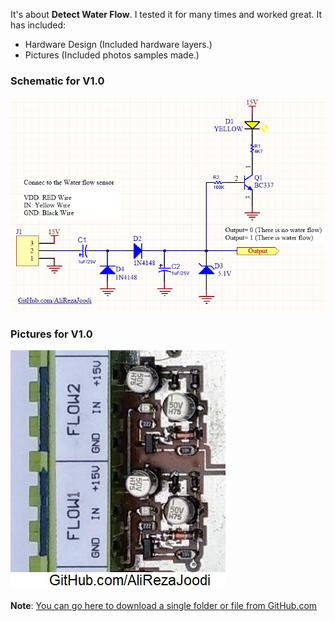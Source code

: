 It's about **Detect Water Flow**. I tested it for many times and worked great. It has included:

- Hardware Design (Included hardware layers.)
- Pictures (Included photos samples made.)

### Schematic for V1.0
![Detect Water Flow](https://github.com/AliRezaJoodi/Electronic-Modules/blob/main/Detect%20Water%20Flow/Hardware%20Design/V1.0.png?raw=true)

### Pictures for V1.0
![Detect Water Flow](https://github.com/AliRezaJoodi/Electronic-Modules/blob/main/Detect%20Water%20Flow/Pictures/V1.0.jpg?raw=true)

**Note**: [You can go here to download a single folder or file from GitHub.com](https://minhaskamal.github.io/DownGit/#/home)
